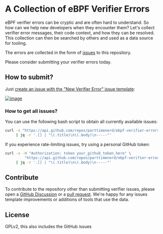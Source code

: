 # A Collection of eBPF Verifier Errors

eBPF verifier errors can be cryptic and are often hard to understand.
So how can we help new developers when they encounter them?
Let's collect verifier error messages, their code context, 
and how they can be resolved.
This collection can then be searched by others and used
as a data source for tooling.

The errors are collected in the form of 
[issues](https://github.com/parttimenerd/ebpf-verifier-errors/issues) to this
repository.

Please consider submitting your verifier errors today.

## How to submit?

Just [create an issue with the "New Verifier Error" issue template](https://github.com/parttimenerd/ebpf-verifier-errors/issues/new?assignees=&labels=submisson&projects=&template=new-verifier-error.md):

[![image](https://github.com/user-attachments/assets/fd5c9585-640b-41ac-85f1-33bad87b9475)](https://github.com/parttimenerd/ebpf-verifier-errors/issues/new?assignees=&labels=submisson&projects=&template=new-verifier-error.md)

### How to get all issues?

You can use the following bash script to obtain
all currently available issues:

```sh
curl -s "https://api.github.com/repos/parttimenerd/ebpf-verifier-errors/issues?labels=submission" \
     | jq -r '.[] | "\(.title)\n\(.body)\n-----"'
```

If you experience rate-limiting issues, try using a personal GitHub token:

```sh
curl -s -H "Authorization: token your_github_token_here" \
         "https://api.github.com/repos/parttimenerd/ebpf-verifier-errors/issues?labels=submission" \
     | jq -r '.[] | "\(.title)\n\(.body)\n-----"'
```

## Contribute
To contribute to the repository other than submitting
verifier issues, please open a [GitHub Discussion](https://github.com/parttimenerd/ebpf-verifier-errors/discussions)
or a [pull request](https://github.com/parttimenerd/ebpf-verifier-errors/pulls).
We're happy for any issues template improvements or additions
of tools that use the data.

## License
GPLv2, this also includes the GitHub issues
